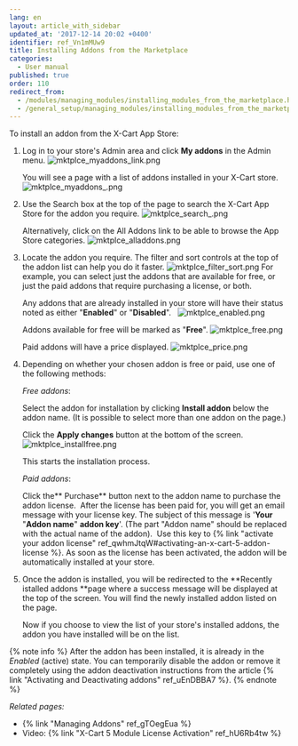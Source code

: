 ```yaml
---
lang: en
layout: article_with_sidebar
updated_at: '2017-12-14 20:02 +0400'
identifier: ref_Vn1mMUw9
title: Installing Addons from the Marketplace
categories:
  - User manual
published: true
order: 110
redirect_from:
  - /modules/managing_modules/installing_modules_from_the_marketplace.html
  - /general_setup/managing_modules/installing_modules_from_the_marketplace.html
---
```

To install an addon from the X-Cart App Store:

1.  Log in to your store's Admin area and click **My addons** in the Admin menu.
    ![mktplce_myaddons_link.png]({{site.baseurl}}/attachments/ref_Vn1mMUw9/mktplce_myaddons_link.png)
    
    You will see a page with a list of addons installed in your X-Cart store.
    ![mktplce_myaddons_.png]({{site.baseurl}}/attachments/ref_Vn1mMUw9/mktplce_myaddons_.png)

2. Use the Search box at the top of the page to search the X-Cart App Store for the addon you require. 
    ![mktplce_search_.png]({{site.baseurl}}/attachments/ref_Vn1mMUw9/mktplce_search_.png)

    Alternatively, click on the All Addons link to be able to browse the App Store categories.
    ![mktplce_alladdons.png]({{site.baseurl}}/attachments/ref_Vn1mMUw9/mktplce_alladdons.png)

3. Locate the addon you require. The filter and sort controls at the top of the addon list can help you do it faster.
    ![mktplce_filter_sort.png]({{site.baseurl}}/attachments/ref_Vn1mMUw9/mktplce_filter_sort.png)
    For example, you can select just the addons that are available for free, or just the paid addons that require purchasing a license, or both.
    
    Any addons that are already installed in your store will have their status noted as either  "**Enabled**" or "**Disabled**".  
    ![mktplce_enabled.png]({{site.baseurl}}/attachments/ref_Vn1mMUw9/mktplce_enabled.png)
    
    Addons available for free will be marked as "**Free**". 
    ![mktplce_free.png]({{site.baseurl}}/attachments/ref_Vn1mMUw9/mktplce_free.png)

    Paid addons will have a price displayed.
    ![mktplce_price.png]({{site.baseurl}}/attachments/ref_Vn1mMUw9/mktplce_price.png)
   
4.  Depending on whether your chosen addon is free or paid, use one of the following methods:

    _Free addons_: 
    
    Select the addon for installation by clicking **Install addon** below the addon name. (It is possible to select more than one addon on the page.)
    
    Click the **Apply changes** button at the bottom of the screen.
    ![mktplce_installfree.png]({{site.baseurl}}/attachments/ref_Vn1mMUw9/mktplce_installfree.png)

    This starts the installation process. 

    _Paid addons_: 
    
    Click the** Purchase** button next to the addon name to purchase the addon license. 
    After the license has been paid for, you will get an email message with your license key. The subject of this message is '**Your** "**Addon name**" **addon key**'. (The part "Addon name" should be replaced with the actual name of the addon). 
    Use this key to {% link "activate your addon license" ref_qwhmJtqW#activating-an-x-cart-5-addon-license %}. As soon as the license has been activated, the addon will be automatically installed at your store.

4.  Once the addon is installed, you will be redirected to the **Recently istalled addons **page where a success message will be displayed at the top of the screen. You will find the newly installed addon listed on the page.

    Now if you choose to view the list of your store's installed addons, the addon you have installed will be on the list. 

   {% note info %}
   After the addon has been installed, it is already in the _Enabled_ (active) state. You can temporarily disable the addon or remove it completely using the addon deactivation instructions from the article {% link "Activating and Deactivating addons" ref_uEnDBBA7 %}.
   {% endnote %}

_Related pages:_

*   {% link "Managing Addons" ref_gTOegEua %}
*   Video: {% link "X-Cart 5 Module License Activation" ref_hU6Rb4tw %}
